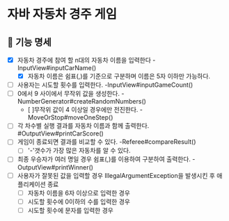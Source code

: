# 자바 자동차 경주 게임

## 🚙 기능 명세
- [x] 자동차 경주에 참여 할 n대의 자동차 이름을 입력한다 -InputView#inputCarName()
    - [x] 자동차 이름은 쉼표(,)를 기준으로 구분하며 이름은 5자 이하만 가능하다.
- [ ] 사용자는 시도할 횟수를 입력한다. -InputView#inputGameCount()
- [ ] 0에서 9 사이에서 무작위 값을 생성한다. -NumberGenerator#createRandomNumbers()
    - [ ]무작위 값이 4 이상일 경우에만 전진한다. -MoveOrStop#moveOneStep()
- [ ] 각 차수별 실행 결과를 자동차 이름과 함께 출력한다. #OutputView#printCarScore()
- [ ] 게임이 종료되면 결과를 비교할 수 있다. -Referee#compareResult()
    - [ ] '-'갯수가 가장 많은 자동차를 알 수 있다. 
- [ ] 최종 우승자가 여러 명일 경우 쉼표(,)를 이용하여 구분하여 출력한다. -OutputView#printWinner()
- [ ] 사용자가 잘못된 값을 입력할 경우 IllegalArgumentException을 발생시킨 후 애플리케이션 종료
    - [ ] 자동차 이름을 6자 이상으로 입력한 경우
    - [ ] 시도할 횟수에 0이하의 수를 입력한 경우
    - [ ] 시도할 횟수에 문자를 입력한 경우